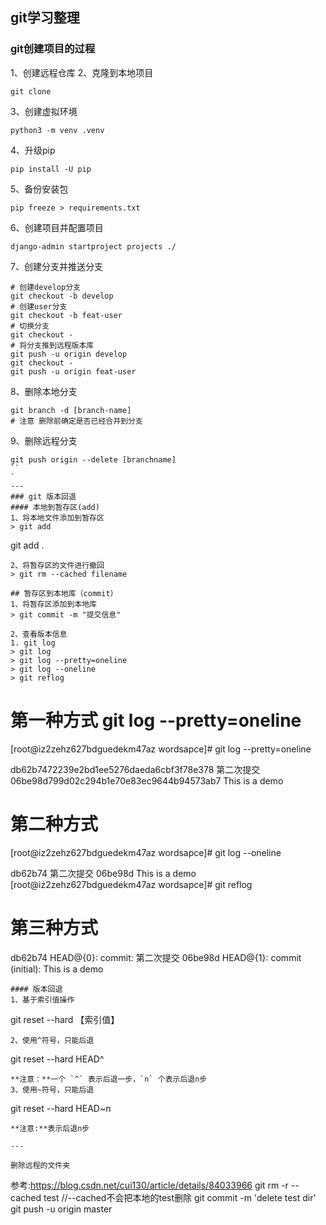 

## git学习整理


### git创建项目的过程
1、创建远程仓库
2、克隆到本地项目
```
git clone 
```
3、创建虚拟环境
```
python3 -m venv .venv
```
4、升级pip
```
pip install -U pip
```
5、备份安装包
```
pip freeze > requirements.txt
```
6、创建项目并配置项目
```
django-admin startproject projects ./
```
7、创建分支并推送分支
```
# 创建develop分支
git checkout -b develop
# 创建user分支
git checkout -b feat-user
# 切换分支
git checkout -
# 将分支推到远程版本库
git push -u origin develop
git checkout -
git push -u origin feat-user
```
8、删除本地分支
```
git branch -d [branch-name]
# 注意 删除前确定是否已经合并到分支
```
9、删除远程分支
```
git push origin --delete [branchname]
``
`
---
### git 版本回退
#### 本地到暂存区(add)
1、将本地文件添加到暂存区
> git add
```
git add .
```
2、将暂存区的文件进行撤回
> git rm --cached filename

## 暂存区到本地库（commit）
1、将暂存区添加到本地库
> git commit -m "提交信息"
```

```
2、查看版本信息
1. git log
> git log
> git log --pretty=oneline
> git log --oneline
> git reflog
```
# 第一种方式 git log --pretty=oneline
[root@iz2zehz627bdguedekm47az wordsapce]# git log --pretty=oneline

db62b7472239e2bd1ee5276daeda6cbf3f78e378 第二次提交
06be98d799d02c294b1e70e83ec9644b94573ab7 This is a demo
# 第二种方式
[root@iz2zehz627bdguedekm47az wordsapce]# git log --oneline

db62b74 第二次提交
06be98d This is a demo
[root@iz2zehz627bdguedekm47az wordsapce]# git reflog
# 第三种方式
db62b74 HEAD@{0}: commit: 第二次提交
06be98d HEAD@{1}: commit (initial): This is a demo
```
#### 版本回退
1、基于索引值操作
```
git reset --hard 【索引值】
```
2、使用^符号，只能后退
```
git reset --hard HEAD^
```
**注意：**一个 `^` 表示后退一步，`n` 个表示后退n步
3、使用~符号，只能后退
```
git reset --hard HEAD~n
```
**注意:**表示后退n步

---

删除远程的文件夹
```
参考:https://blog.csdn.net/cui130/article/details/84033966
git rm -r --cached test //--cached不会把本地的test删除
git commit -m 'delete test dir'
git push -u origin master


```
